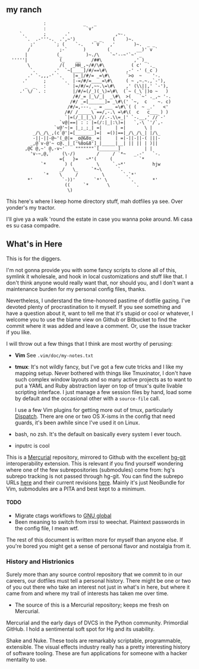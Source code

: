 my ranch
--------


                  :              _   _
                  :               `v'
         `.       ;       .'                 ,~-.
           `.  .-'''-.  .',~')       _ _    (    )~.
             ;'       `; (    `-.   ' V `  ,'       )~.  _ _
            /           ;-`      )        (          __)' v `
           |           (_         )~./\    `~'--~'`~' _
      '''''|            (_    __    /##\            ,' )_
            \           /(   _HH_,~/#/\#\          ( c'  `._
             `.       .'  `~[____]/#/==\#\       ,-' -' (_c )
            .' `-,,,-' `.    |=_|/#/= _=\#\      `>o  ~    '-.
          .'      ;      `.  |-=/#/=____=\#\     ( ~ ,~.~.,`-'),
           _  _   :        ` |=/#/=/,~~.\=\#\    ,' (\\||,' `-'),
         .' \/ `. :          |/#/=(/_)(_\)=\#\  (`~ (_\`|)o ~   )
                             /#/_= |_\/_|  _\#\  >(   `~' ._,~ '-.
                            /#/ _=[______]= _\#\(' `~,  c    ~. c)
                           /#/=,---. _ = ___ =\#\`( (  ~ _.'   <'
                          /#/ /_____\ ==/,-.\ =\#\(  c   c___ ) )
                          `|=(/_|_|_\) //.-.\\=_|' `-.__,' //`-'
                        `v@|==| : : |=(/:|_|:\)=|   `,-\ `'/`,-
                      `v@'~|= |_;_;_| =|     | =|       \ |
              _/\_/\_,(c`@'|=[_______]=|  =()|==|_/\_/\_| |/\_
              -||-||-@~'(_@|= _o@&8o_ =|     | =|-||-||-( |||-
             _,@`v-@'~ c@._|_['%8o&8']_|_____|__| || || | )||
           ,@C @,~' @,-v~'    """""""`[_______]         | |
             'v-~,@,`    (\-/)        /     / `*~   _.-'   `-.
                        ={   }=   ~*'(     (          `*
                 `*       ) (         \     `.~*'          hjw
                        _/   \_     `*~\      `.
                  `*    \     /         \       `.`*'
            *'           `-))'       `*' \        `.       *'
                          ((     `*       \         `.
                           \)

This here's where I keep home directory stuff, mah dotfiles ya see. Over
yonder's my tractor.

I'll give ya a walk 'round the estate in case you wanna poke around. Mi casa es
su casa compadre.


What's in Here
--------------

This is for the diggers.

I'm not gonna provide you with some fancy scripts to clone all of this, symlink
it wholesale, and hook in local customizations and stuff like that. I don't
think anyone would really want that, nor should you, and I don't want a
maintenance burden for my personal config files, thanks.

Nevertheless, I understand the time-honored pastime of dotfile gazing. I've
devoted plenty of procrastination to it myself. If you see something and have a
question about it, want to tell me that it's stupid or cool or whatever, I
welcome you to use the blame view on Github or Bitbucket to find the commit
where it was added and leave a comment. Or, use the issue tracker if you like.

I will throw out a few things that I think are most worthy of perusing:

  - **Vim**
    See `.vim/doc/my-notes.txt`
  - **tmux**: It's not wildly fancy, but I've got a few cute tricks and I like
    my mapping setup. Never bothered with things like Tmuxinator, I don't have
    such complex window layouts and so many active projects as to want to put a
    YAML and Ruby abstraction layer on top of tmux's quite livable scripting
    interface. I just manage a few session files by hand, load some by default
    and the occasional other with a `source-file` call.

    I use a few Vim plugins for getting more out of tmux, particularly
    [Dispatch]. There are one or two OS X-isms in the config that need guards,
    it's been awhile since I've used it on Linux.
  - bash, no zsh. It's the default on basically every system I ever touch.
  - inputrc is cool

This is a [Mercurial] repository, mirrored to Github with the excellent [hg-git]
interoperability extension. This is relevant if you find yourself wondering
where one of the few subrepositories (submodules) come from: hg's subrepo
tracking is not passed through hg-git. You can find the subrepo URLs
[here][hgsub] and their current revisions [here][hgsubstate]. Mainly it's just
NeoBundle for Vim, submodules are a PITA and best kept to a minimum.


#### TODO ####

  - Migrate ctags workflows to [GNU global]
  - Been meaning to switch from irssi to weechat. Plaintext passwords in the
    config file, I mean wtf.

The rest of this document is written more for myself than anyone else. If you're
bored you might get a sense of personal flavor and nostalgia from it.


### History and Histrionics ###

Surely more than any source control repository that we commit to in our careers,
our dotfiles must tell a personal history. There might be one or two of you out
there who take an interest not just in what's in here, but where it came from
and where my trail of interests has taken me over time.

- The source of this is a Mercurial repository; keeps me fresh on Mercurial.

Mercurial and the early days of DVCS in the Python community. Primordial GitHub.
I hold a sentimental soft spot for Hg and its usability.

Shake and Nuke. These tools are remarkably scriptable, programmable, extensible.
The visual effects industry really has a pretty interesting history of software
tooling. These are fun applications for someone with a hacker mentality to use.


[Dispatch]: https://github.com/tpope/vim-dispatch/
[Mercurial]: http://mercurial.selenic.com/
[hg-git]: http://hg-git.github.io/
[hgsub]: https://bitbucket.org/ches/dotfiles/src/master/.hgsub
[hgsubstate]: https://bitbucket.org/ches/dotfiles/src/master/.hgsubstate
[GNU Global]: http://www.gnu.org/software/global/

<!-- vim:set et sw=4 ts=4 tw=80: -->
